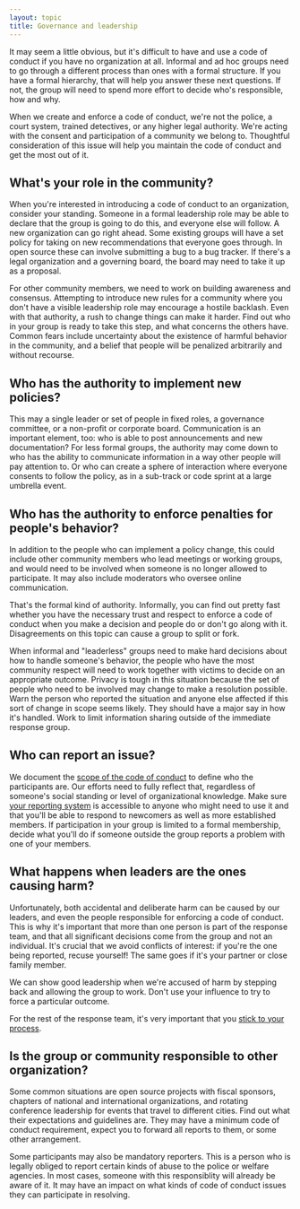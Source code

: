 ```yaml
---
layout: topic
title: Governance and leadership
---
```


It may seem a little obvious, but it's difficult to have and use a code of conduct if you have no organization at all. Informal and ad hoc groups need to go through a different process than ones with a formal structure. If you have a formal hierarchy, that will help you answer these next questions. If not, the group will need to spend more effort to decide who's responsible, how and why.

When we create and enforce a code of conduct, we're not the police, a court system, trained detectives, or any higher legal authority. We're acting with the consent and participation of a community we belong to. Thoughtful consideration of this issue will help you maintain the code of conduct and get the most out of it.

## What's your role in the community?

When you're interested in introducing a code of conduct to an organization, consider your standing. Someone in a formal leadership role may be able to declare that the group is going to do this, and everyone else will follow. A new organization can go right ahead. Some existing groups will have a set policy for taking on new recommendations that everyone goes through. In open source these can involve submitting a bug to a bug tracker. If there's a legal organization and a governing board, the board may need to take it up as a proposal.

For other community members, we need to work on building awareness and consensus. Attempting to introduce new rules for a community where you don't have a visible leadership role may encourage a hostile backlash. Even with that authority, a rush to change things can make it harder. Find out who in your group is ready to take this step, and what concerns the others have. Common fears include uncertainty about the existence of harmful behavior in the community, and a belief that people will be penalized arbitrarily and without recourse.

## Who has the authority to implement new policies?

This may a single leader or set of people in fixed roles, a governance committee, or a non-profit or corporate board. Communication is an important element, too: who is able to post announcements and new documentation? For less formal groups, the authority may come down to who has the ability to communicate information in a way other people will pay attention to. Or who can create a sphere of interaction where everyone consents to follow the policy, as in a sub-track or code sprint at a large umbrella event.

## Who has the authority to enforce penalties for people's behavior?

In addition to the people who can implement a policy change, this could include other community members who lead meetings or working groups, and would need to be involved when someone is no longer allowed to participate. It may also include moderators who oversee online communication.

That's the formal kind of authority. Informally, you can find out pretty fast whether you have the necessary trust and respect to enforce a code of conduct when you make a decision and people do or don't go along with it. Disagreements on this topic can cause a group to split or fork.

When informal and "leaderless" groups need to make hard decisions about how to handle someone's behavior, the people who have the most community respect will need to work together with victims to decide on an appropriate outcome. Privacy is tough in this situation because the set of people who need to be involved may change to make a resolution possible. Warn the person who reported the situation and anyone else affected if this sort of change in scope seems likely. They should have a major say in how it's handled. Work to limit information sharing outside of the immediate response group.

## Who can report an issue?

We document the [scope of the code of conduct](resources/code_of_conduct.html) to define who the participants are. Our efforts need to fully reflect that, regardless of someone's social standing or level of organizational knowledge. Make sure [your reporting system](resources/reporting.html) is accessible to anyone who might need to use it and that you'll be able to respond to newcomers as well as more established members. If participation in your group is limited to a formal membership, decide what you'll do if someone outside the group reports a problem with one of your members.

## What happens when leaders are the ones causing harm?

Unfortunately, both accidental and deliberate harm can be caused by our leaders, and even the people responsible for enforcing a code of conduct. This is why it's important that more than one person is part of the response team, and that all significant decisions come from the group and not an individual. It's crucial that we avoid conflicts of interest: if you're the one being reported, recuse yourself! The same goes if it's your partner or close family member.

We can show good leadership when we're accused of harm by stepping back and allowing the group to work. Don't use your influence to try to force a particular outcome.

For the rest of the response team, it's very important that you [stick to your process](resources/incident_response.html).

## Is the group or community responsible to other organization?

Some common situations are open source projects with fiscal sponsors, chapters of national and international organizations, and rotating conference leadership for events that travel to different cities. Find out what their expectations and guidelines are. They may have a minimum code of conduct requirement, expect you to forward all reports to them, or some other arrangement.

Some participants may also be mandatory reporters. This is a person who is legally obliged to report certain kinds of abuse to the police or welfare agencies. In most cases, someone with this responsiblity will already be aware of it. It may have an impact on what kinds of code of conduct issues they can participate in resolving.
